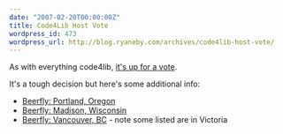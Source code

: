 ```yaml
---
date: "2007-02-20T00:00:00Z"
title: Code4Lib Host Vote
wordpress_id: 473
wordpress_url: http://blog.ryaneby.com/archives/code4lib-host-vote/
---
```

As with everything code4lib, <a href="http://www.code4lib.org/node/164">it's up for a vote</a>.

It's a tough decision but here's some additional info:

<ul>
<li><a href="http://beeradvocate.com/beerfly/city/16">Beerfly: Portland, Oregon</a></li>
<li><a href="http://beeradvocate.com/beerfly/city/37">Beerfly: Madison, Wisconsin</a></li>
<li><a href="http://beeradvocate.com/beerfly/city/49">Beerfly: Vancouver, BC</a> - note some listed are in Victoria</li>
</ul>
